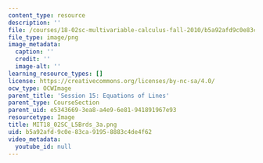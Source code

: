 ```yaml
---
content_type: resource
description: ''
file: /courses/18-02sc-multivariable-calculus-fall-2010/b5a92afd9c0e83ca91958883c4de4f62_MIT18_02SC_L5Brds_3a.png
file_type: image/png
image_metadata:
  caption: ''
  credit: ''
  image-alt: ''
learning_resource_types: []
license: https://creativecommons.org/licenses/by-nc-sa/4.0/
ocw_type: OCWImage
parent_title: 'Session 15: Equations of Lines'
parent_type: CourseSection
parent_uid: e5343669-3ea8-a4e9-6e81-941891967e93
resourcetype: Image
title: MIT18_02SC_L5Brds_3a.png
uid: b5a92afd-9c0e-83ca-9195-8883c4de4f62
video_metadata:
  youtube_id: null
---
```

